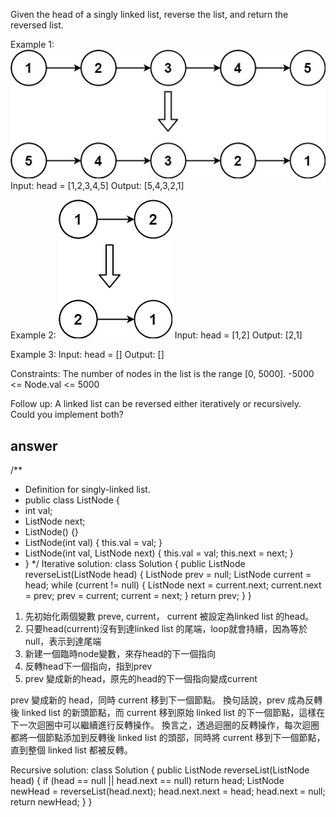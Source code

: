 Given the head of a singly linked list, reverse the list, and return the reversed list.

Example 1:
![alt text](image.png)
Input: head = [1,2,3,4,5]
Output: [5,4,3,2,1]

Example 2:
![alt text](image-1.png)
Input: head = [1,2]
Output: [2,1]

Example 3:
Input: head = []
Output: []

Constraints:
The number of nodes in the list is the range [0, 5000].
-5000 <= Node.val <= 5000

Follow up: A linked list can be reversed either iteratively or recursively. Could you implement both?

## answer
/**
 * Definition for singly-linked list.
 * public class ListNode {
 * int val;
 * ListNode next;
 * ListNode() {}
 * ListNode(int val) { this.val = val; }
 * ListNode(int val, ListNode next) { this.val = val; this.next = next; }
 * }
 */
Iterative solution:
class Solution {
    public ListNode reverseList(ListNode head) {
        ListNode prev = null;
        ListNode current = head;
        while (current != null) {
            ListNode next = current.next;
            current.next = prev;
            prev = current;
            current = next;
        }
        return prev;
    }
}


1. 先初始化兩個變數 preve, current，
    current 被設定為linked list 的head。
2. 只要head(current)沒有到達linked list 的尾端，loop就會持續，因為等於null，表示到達尾端
3. 新建一個臨時node變數，來存head的下一個指向
4. 反轉head下一個指向，指到prev
5. prev 變成新的head，原先的head的下一個指向變成current

prev 變成新的 head，同時 current 移到下一個節點。
換句話說，prev 成為反轉後 linked list 的新頭節點，而 current 移到原始 linked list 的下一個節點，這樣在下一次迴圈中可以繼續進行反轉操作。
換言之，透過迴圈的反轉操作，每次迴圈都將一個節點添加到反轉後 linked list 的頭部，同時將 current 移到下一個節點，直到整個 linked list 都被反轉。

Recursive solution:
class Solution {
    public ListNode reverseList(ListNode head) {
        if (head == null || head.next == null)
            return head;
        ListNode newHead = reverseList(head.next);
        head.next.next = head;
        head.next = null;
        return newHead;
    }
}
